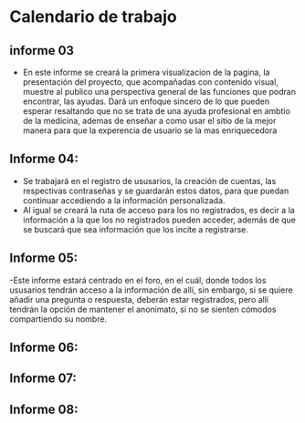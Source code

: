# Calendario de trabajo

## informe 03

- En este informe se creará la primera visualizacion de la pagina, la presentación del proyecto, que acompañadas con contenido visual, muestre al publico una perspectiva general de las funciones que podran encontrar, las ayudas. Dará un enfoque sincero de lo que pueden esperar resaltando que no se trata de una ayuda profesional en ambtio de la medicina, ademas de enseñar a como usar el sitio de la mejor manera para que la experencia de usuario se la mas enriquecedora

## Informe 04:
- Se trabajará en el registro de ususarios, la creación de cuentas, las respectivas contraseñas y se guardarán estos datos, para que puedan continuar accediendo a la información personalizada.
- Al igual se creará la ruta de acceso para los no registrados, es decir a la información a la que los no registrados pueden acceder, además de que se buscará que sea información que los incite a registrarse.

## Informe 05:
-Este informe estará centrado en el foro, en el cuál, donde todos los ususarios tendrán acceso a la información de allí, sin embargo, si se quiere añadir una pregunta o respuesta, deberán estar registrados, pero allí tendrán la opción de mantener el anonimato, si no se sienten cómodos compartiendo su nombre.

## Informe 06:

## Informe 07:

## Informe 08:

